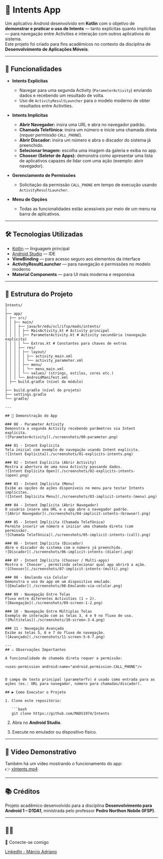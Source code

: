 # 📱 Intents App

Um aplicativo Android desenvolvido em **Kotlin** com o objetivo de **demonstrar e praticar o uso de Intents** — tanto explícitas quanto implícitas — para navegação entre Activities e interação com outros aplicativos do sistema.  
Este projeto foi criado para fins acadêmicos no contexto da disciplina de **Desenvolvimento de Aplicações Móveis**.

---

## 🚀 Funcionalidades

- **Intents Explícitas**
  - Navegar para uma segunda Activity (`ParameterActivity`) enviando dados e recebendo um resultado de volta.
  - Uso de `ActivityResultLauncher` para o modelo moderno de obter resultados entre Activities.

- **Intents Implícitas**
  - **Abrir Navegador:** insira uma URL e abra no navegador padrão.
  - **Chamada Telefônica:** insira um número e inicie uma chamada direta (*requer permissão `CALL_PHONE`*).
  - **Abrir Discador:** insira um número e abra o discador do sistema já preenchido.
  - **Selecionar Imagem:** escolha uma imagem da galeria e exiba no app.
  - **Chooser (Seletor de Apps):** demonstra como apresentar uma lista de aplicativos capazes de lidar com uma ação (exemplo: abrir navegador).

- **Gerenciamento de Permissões**
  - Solicitação da permissão `CALL_PHONE` em tempo de execução usando `ActivityResultLauncher`.

- **Menu de Opções**
  - Todas as funcionalidades estão acessíveis por meio de um menu na barra de aplicativos.

---

## 🛠 Tecnologias Utilizadas

- [Kotlin](https://kotlinlang.org/) — linguagem principal  
- [Android Studio](https://developer.android.com/studio) — IDE  
- **ViewBinding** — para acesso seguro aos elementos da interface  
- **ActivityResultLauncher** — para navegação e permissões no modelo moderno  
- **Material Components** — para UI mais moderna e responsiva  

---

## 📂 Estrutura do Projeto

```
Intents/
│
├── app/
│ ├── src/
│ │ ├── main/
│ │ │ ├── java/br/edu/scl/ifsp/mads/intents/
│ │ │ │ ├── MainActivity.kt # Activity principal
│ │ │ │ ├── ParameterActivity.kt # Activity secundária (navegação explícita)
│ │ │ │ └── Extras.kt # Constantes para chaves de extras
│ │ │ ├── res/
│ │ │ │ ├── layout/
│ │ │ │ │ ├── activity_main.xml
│ │ │ │ │ └── activity_parameter.xml
│ │ │ │ ├── menu/
│ │ │ │ │ └── menu_main.xml
│ │ │ │ └── values/ (strings, estilos, cores etc.)
│ │ │ └── AndroidManifest.xml
│ ├── build.gradle (nível do módulo)
│
├── build.gradle (nível do projeto)
├── settings.gradle
└── gradle/

---

## 📸 Demonstração do App

### 00 - Parameter Activity
Demonstra a segunda Activity recebendo parâmetros via Intent explícita.  
![ParameterActivity](./screenshots/00-parameter.png)

### 01 - Intent Explícita
Tela inicial com exemplo de navegação usando Intent explícita.  
![Intent Explícita](./screenshots/01-explicits-intents.png)

### 02 - Intent Explícita (Abrir Activity)
Mostra a abertura de uma nova Activity passando dados.  
![Intent Explícita Open](./screenshots/02-explicits-intents-(open).png)

### 03 - Intent Implícita (Menu)
Exibe as opções de ações disponíveis no menu para testar Intents implícitas.  
![Intent Implícita Menu](./screenshots/03-implicit-intents-(menu).png)

### 04 - Intent Implícita (Abrir Navegador)
O usuário insere uma URL e o app abre o navegador padrão.  
![Abrir Navegador](./screenshots/04-implicit-intents-(browser).png)

### 05 - Intent Implícita (Chamada Telefônica)
Permite inserir um número e iniciar uma chamada direta (com permissão).  
![Chamada Telefônica](./screenshots/05-implicit-intents-(call).png)

### 06 - Intent Implícita (Discador)
Abre o discador do sistema com o número já preenchido.  
![Discador](./screenshots/06-implicit-intents-(dialer).png)

### 07 - Intent Implícita (Chooser / Multi-apps)
Mostra o `Chooser`, permitindo selecionar qual app abrirá a ação.  
![Chooser](./screenshots/07-implicit-intents-(multi).png)

### 08 - Emulando via Celular
Demonstra o uso do app em um dispositivo emulado.  
![Emulador](./screenshots/08-Emulando-via-celular.png)

### 09 - Navegação Entre Telas
Fluxo entre diferentes Activities (1 → 2).  
![Navegação](./screenshots/09-screen-1-2.png)

### 10 - Navegação Entre Múltiplas Telas
Exemplo de interação com as telas 3, 4 e 9 no fluxo de uso.  
![Multitelas](./screenshots/10-screen-3-4.png)

### 11 - Navegação Avançada
Exibe as telas 5, 6 e 7 do fluxo de navegação.  
![Avançado](./screenshots/11-screen-5-6-7.png)

---
## ⚠️ Observações Importantes

A funcionalidade de chamada direta requer a permissão:

<uses-permission android:name="android.permission.CALL_PHONE"/>


O campo de texto principal (parameterTv) é usado como entrada para as ações (ex.: URL para navegador, número para chamadas/discador).

## ▶️ Como Executar o Projeto

1. Clone este repositório:
   
   ```bash
   git clone https://github.com/MADS1974/Intents
   ```

2. Abra no **Android Studio**.  

3. Execute no emulador ou dispositivo físico.  

---

## 🎥 Vídeo Demonstrativo

Também há um vídeo mostrando o funcionamento do app:  
👉 [xIntents.mp4](./xIntents.mp4)

---

## 📚 Créditos

Projeto acadêmico desenvolvido para a disciplina **Desenvolvimento para Android 1 – D1DA1**, ministrada pelo professor **Pedro Northon Nobile (IFSP)**. 

---

## 🙋‍♂️ 

🔗 Conecte-se comigo

[LinkedIn - Márcio Adriano](https://www.linkedin.com/in/mads1974/)

